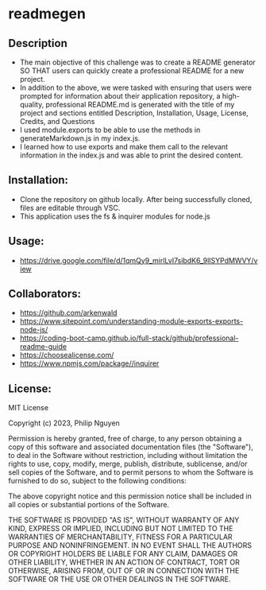 # readmegen

## Description
- The main objective of this challenge was to create a README generator SO THAT users can quickly create a professional README for a new project.
- In addition to the above, we were tasked with ensuring that users were prompted for information about their application repository, a high-quality, professional README.md is generated with the title of my project and sections entitled Description, Installation, Usage, License, Credits, and Questions
- I used module.exports to be able to use the methods in generateMarkdown.js in my index.js.
- I learned how to use exports and make them call to the relevant information in the index.js and was able to print the desired content.


## Installation:
- Clone the repository on github locally. After being successfully cloned, files are editable through VSC.
- This application uses the fs & inquirer modules for node.js

## Usage:
- https://drive.google.com/file/d/1qmQy9_mirlLvI7sibdK6_9lISYPdMWVY/view
  
   
## Collaborators:
- https://github.com/arkenwald
- https://www.sitepoint.com/understanding-module-exports-exports-node-js/
- https://coding-boot-camp.github.io/full-stack/github/professional-readme-guide
- https://choosealicense.com/
- https://www.npmjs.com/package//inquirer

## License:
MIT License

Copyright (c) 2023, Philip Nguyen

Permission is hereby granted, free of charge, to any person obtaining a copy
of this software and associated documentation files (the "Software"), to deal
in the Software without restriction, including without limitation the rights
to use, copy, modify, merge, publish, distribute, sublicense, and/or sell
copies of the Software, and to permit persons to whom the Software is
furnished to do so, subject to the following conditions:

The above copyright notice and this permission notice shall be included in all
copies or substantial portions of the Software.

THE SOFTWARE IS PROVIDED "AS IS", WITHOUT WARRANTY OF ANY KIND, EXPRESS OR
IMPLIED, INCLUDING BUT NOT LIMITED TO THE WARRANTIES OF MERCHANTABILITY,
FITNESS FOR A PARTICULAR PURPOSE AND NONINFRINGEMENT. IN NO EVENT SHALL THE
AUTHORS OR COPYRIGHT HOLDERS BE LIABLE FOR ANY CLAIM, DAMAGES OR OTHER
LIABILITY, WHETHER IN AN ACTION OF CONTRACT, TORT OR OTHERWISE, ARISING FROM,
OUT OF OR IN CONNECTION WITH THE SOFTWARE OR THE USE OR OTHER DEALINGS IN THE
SOFTWARE.
